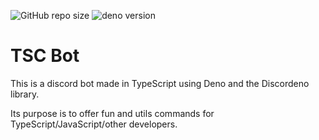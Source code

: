 ![GitHub repo size](https://img.shields.io/github/repo-size/Ayfri/tsc)
![deno version](https://img.shields.io/badge/deno-1.7.0-grey?logo=deno)

# TSC Bot

This is a discord bot made in TypeScript using Deno and the Discordeno library.

Its purpose is to offer fun and utils commands for TypeScript/JavaScript/other
developers.
